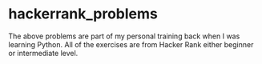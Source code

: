 # hackerrank_problems
The above problems are part of my personal training back when I was learning Python. All of the exercises are from Hacker Rank either beginner or intermediate level. 

